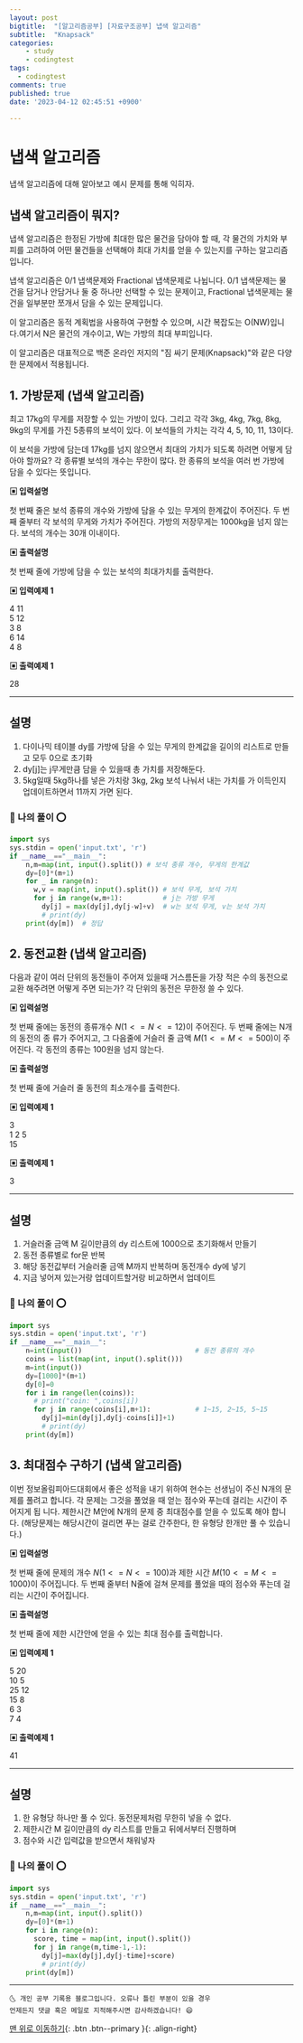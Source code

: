 ```yaml
---
layout: post
bigtitle:  "[알고리즘공부] [자료구조공부] 냅색 알고리즘"
subtitle:  "Knapsack"
categories:
    - study
    - codingtest
tags:
  - codingtest
comments: true
published: true
date: '2023-04-12 02:45:51 +0900'

---
```


# 냅색 알고리즘

<!-- 🎀 본 게시물은 코딩테스트를 위한 자료구조, 알고리즘 공부 게시물입니다. 또한 다음 강의자료를 사용했음을 알려드립니다. [인프런강의](https://www.inflearn.com/course/%ED%8C%8C%EC%9D%B4%EC%8D%AC-%EC%95%8C%EA%B3%A0%EB%A6%AC%EC%A6%98-%EB%AC%B8%EC%A0%9C%ED%92%80%EC%9D%B4-%EC%BD%94%EB%94%A9%ED%85%8C%EC%8A%A4%ED%8A%B8/dashboard) 🎀 

---
<br> -->


냅색 알고리즘에 대해 알아보고 예시 문제를 통해 익히자.

## 냅색 알고리즘이 뭐지? 

냅색 알고리즘은 한정된 가방에 최대한 많은 물건을 담아야 할 때, 각 물건의 가치와 부피를 고려하여 어떤 물건들을 선택해야 최대 가치를 얻을 수 있는지를 구하는 알고리즘입니다.

냅색 알고리즘은 0/1 냅색문제와 Fractional 냅색문제로 나뉩니다. 0/1 냅색문제는 물건을 담거나 안담거나 둘 중 하나만 선택할 수 있는 문제이고, Fractional 냅색문제는 물건을 일부분만 쪼개서 담을 수 있는 문제입니다.

이 알고리즘은 동적 계획법을 사용하여 구현할 수 있으며, 시간 복잡도는 O(NW)입니다.여기서 N은 물건의 개수이고, W는 가방의 최대 부피입니다.

이 알고리즘은 대표적으로 백준 온라인 저지의 "짐 싸기 문제(Knapsack)"와 같은 다양한 문제에서 적용됩니다.

## 1. 가방문제 (냅색 알고리즘)

최고 17kg의 무게를 저장할 수 있는 가방이 있다. 그리고 각각 3kg, 4kg, 7kg, 8kg, 9kg의 무게를 가진 5종류의 보석이 있다. 이 보석들의 가치는 각각 4, 5, 10, 11, 13이다.

이 보석을 가방에 담는데 17kg를 넘지 않으면서 최대의 가치가 되도록 하려면 어떻게 담아야 할까요? 각 종류별 보석의 개수는 무한이 많다. 
한 종류의 보석을 여러 번 가방에 담을 수 있다는 뜻입니다.

__▣ 입력설명__

첫 번째 줄은 보석 종류의 개수와 가방에 담을 수 있는 무게의 한계값이 주어진다.
두 번째 줄부터 각 보석의 무게와 가치가 주어진다.
가방의 저장무게는 1000kg을 넘지 않는다. 보석의 개수는 30개 이내이다.

__▣ 출력설명__

첫 번째 줄에 가방에 담을 수 있는 보석의 최대가치를 출력한다.

__▣ 입력예제 1__

4 11 <br>
5 12 <br>
3 8 <br>
6 14 <br>
4 8 <br>

__▣ 출력예제 1__

28


---

## 설명 

1. 다이나믹 테이블 dy를 가방에 담을 수 있는 무게의 한계값을 길이의 리스트로 만들고 모두 0으로 초기화 
2. dy[j]는 j무게만큼 담을 수 있을때 총 가치를 저장해둔다.
3. 5kg일때 5kg하나를 넣은 가치랑 3kg, 2kg 보석 나눠서 내는 가치를  가 이득인지 업데이트하면서 11까지 가면 된다.

### 🚀 나의 풀이 ⭕

```python
import sys 
sys.stdin = open('input.txt', 'r')
if __name__=="__main__":
    n,m=map(int, input().split()) # 보석 종류 개수, 무게의 한계값
    dy=[0]*(m+1)
    for _ in range(n):
      w,v = map(int, input().split()) # 보석 무게, 보석 가치 
      for j in range(w,m+1):          # j는 가방 무게 
        dy[j] = max(dy[j],dy[j-w]+v)  # w는 보석 무게, v는 보석 가치 
        # print(dy)
    print(dy[m])  # 정답 

```

## 2. 동전교환 (냅색 알고리즘)

다음과 같이 여러 단위의 동전들이 주어져 있을때 거스름돈을 가장 적은 수의 동전으로 교환
해주려면 어떻게 주면 되는가? 각 단위의 동전은 무한정 쓸 수 있다.

__▣ 입력설명__

첫 번째 줄에는 동전의 종류개수 $N(1<=N<=12)$이 주어진다. 두 번째 줄에는 N개의 동전의 종
류가 주어지고, 그 다음줄에 거슬러 줄 금액 $M(1<=M<=500)$이 주어진다.
각 동전의 종류는 100원을 넘지 않는다.

__▣ 출력설명__

첫 번째 줄에 거슬러 줄 동전의 최소개수를 출력한다.

__▣ 입력예제 1__

3 <br>
1 2 5 <br>
15 <br>

__▣ 출력예제 1__

3

---

## 설명 

1. 거슬러줄 금액 M 길이만큼의 dy 리스트에 1000으로 초기화해서 만들기 
1. 동전 종류별로 for문 반복 
2. 해당 동전값부터 거슬러줄 금액 M까지 반복하며 동전개수 dy에 넣기 
3. 지금 넣어져 있는거랑 업데이트할거랑 비교하면서 업데이트

### 🚀 나의 풀이 ⭕

```python
import sys 
sys.stdin = open('input.txt', 'r')
if __name__=="__main__":
    n=int(input())                            # 동전 종류의 개수  
    coins = list(map(int, input().split()))   
    m=int(input())
    dy=[1000]*(m+1)
    dy[0]=0
    for i in range(len(coins)):
      # print("coin: ",coins[i])
      for j in range(coins[i],m+1):           # 1~15, 2~15, 5~15
        dy[j]=min(dy[j],dy[j-coins[i]]+1)
        # print(dy)
    print(dy[m])

```

## 3. 최대점수 구하기 (냅색 알고리즘)

이번 정보올림피아드대회에서 좋은 성적을 내기 위하여 현수는 선생님이 주신 N개의 문제를 풀려고 합니다. 각 문제는 그것을 풀었을 때 얻는 점수와 푸는데 걸리는 시간이 주어지게 됩 니다. 제한시간 M안에 N개의 문제 중 최대점수를 얻을 수 있도록 해야 합니다. (해당문제는 해당시간이 걸리면 푸는 걸로 간주한다, 한 유형당 한개만 풀 수 있습니다.)

__▣ 입력설명__

첫 번째 줄에 문제의 개수 $N(1<=N<=100)$과 제한 시간 $M(10<=M<=1000)$이 주어집니다.
두 번째 줄부터 N줄에 걸쳐 문제를 풀었을 때의 점수와 푸는데 걸리는 시간이 주어집니다.

__▣ 출력설명__

첫 번째 줄에 제한 시간안에 얻을 수 있는 최대 점수를 출력합니다.

__▣ 입력예제 1__

5 20    <br>
10 5    <br>
25 12   <br>
15 8    <br>
6 3     <br>
7 4     <br>

__▣ 출력예제 1__

41

---

## 설명 

1. 한 유형당 하나만 풀 수 있다. 동전문제처럼 무한히 넣을 수 없다. 
2. 제한시간 M 길이만큼의 dy 리스트를 만들고 뒤에서부터 진행하며 
3. 점수와 시간 입력값을 받으면서 채워넣자 

### 🚀 나의 풀이 ⭕

```python
import sys 
sys.stdin = open('input.txt', 'r')
if __name__=="__main__":
    n,m=map(int, input().split())
    dy=[0]*(m+1)
    for i in range(n):
      score, time = map(int, input().split())
      for j in range(m,time-1,-1):
        dy[j]=max(dy[j],dy[j-time]+score)
        # print(dy)
    print(dy[m])

```


***
    🌜 개인 공부 기록용 블로그입니다. 오류나 틀린 부분이 있을 경우 
    언제든지 댓글 혹은 메일로 지적해주시면 감사하겠습니다! 😄

[맨 위로 이동하기](#){: .btn .btn--primary }{: .align-right}